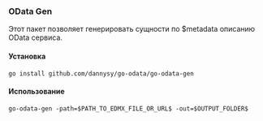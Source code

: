 ### **OData Gen**

Этот пакет позволяет генерировать сущности по $metadata описанию OData сервиса.

#### **Установка**
```
go install github.com/dannysy/go-odata/go-odata-gen
```

#### **Использование**
```
go-odata-gen -path=$PATH_TO_EDMX_FILE_OR_URL$ -out=$OUTPUT_FOLDER$
```